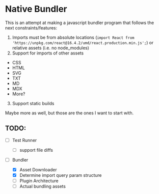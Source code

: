 # Native Bundler

This is an attempt at making a javascript bundler program that follows the next constraints/features:

1. Imports must be from absolute locations (`import React from 'https://unpkg.com/react@16.4.2/umd/react.production.min.js';`) or relative assets (i.e. no node_modules)
2. Support for imports of other assets

- CSS
- HTML
- SVG
- TXT
- MD
- MDX
- More?

3. Support static builds

Maybe more as well, but those are the ones I want to start with.

## TODO:

- [ ] Test Runner

  - [ ] support file diffs

- [ ] Bundler
  - [x] Asset Downloader
  - [x] Determine import query param structure
  - [ ] Plugin Architecture
  - [ ] Actual bundling assets
